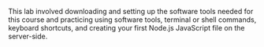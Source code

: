 This lab involved downloading and setting up the software tools needed for this course and practicing using software tools, terminal or shell commands, keyboard shortcuts, and creating your first Node.js JavaScript file on the server-side.
